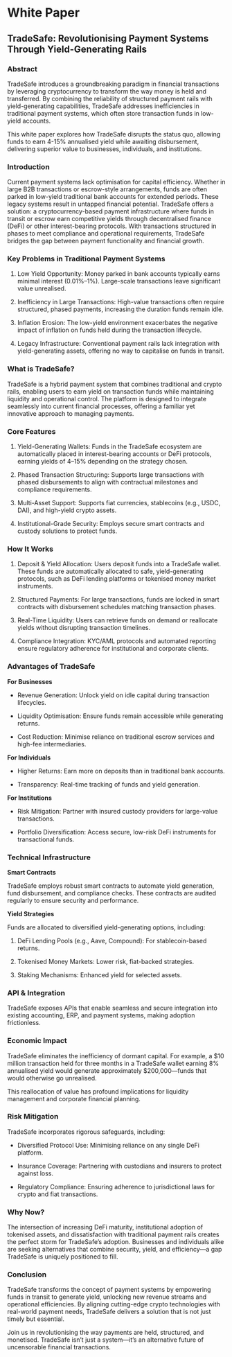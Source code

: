 # White Paper

## TradeSafe: Revolutionising Payment Systems Through Yield-Generating Rails

### Abstract

TradeSafe introduces a groundbreaking paradigm in financial transactions by leveraging cryptocurrency to transform the way money is held and transferred. By combining the reliability of structured payment rails with yield-generating capabilities, TradeSafe addresses inefficiencies in traditional payment systems, which often store transaction funds in low-yield accounts.

This white paper explores how TradeSafe disrupts the status quo, allowing funds to earn 4-15% annualised yield while awaiting disbursement, delivering superior value to businesses, individuals, and institutions.

### Introduction

Current payment systems lack optimisation for capital efficiency. Whether in large B2B transactions or escrow-style arrangements, funds are often parked in low-yield traditional bank accounts for extended periods. These legacy systems result in untapped financial potential. TradeSafe offers a solution: a cryptocurrency-based payment infrastructure where funds in transit or escrow earn competitive yields through decentralised finance (DeFi) or other interest-bearing protocols. With transactions structured in phases to meet compliance and operational requirements, TradeSafe bridges the gap between payment functionality and financial growth.

### Key Problems in Traditional Payment Systems

1. Low Yield Opportunity: Money parked in bank accounts typically earns minimal interest (0.01%–1%). Large-scale transactions leave significant value unrealised.
    
2. Inefficiency in Large Transactions: High-value transactions often require structured, phased payments, increasing the duration funds remain idle.
    
3. Inflation Erosion: The low-yield environment exacerbates the negative impact of inflation on funds held during the transaction lifecycle.
    
4. Legacy Infrastructure: Conventional payment rails lack integration with yield-generating assets, offering no way to capitalise on funds in transit.
    

### What is TradeSafe?

TradeSafe is a hybrid payment system that combines traditional and crypto rails, enabling users to earn yield on transaction funds while maintaining liquidity and operational control. The platform is designed to integrate seamlessly into current financial processes, offering a familiar yet innovative approach to managing payments.

### Core Features

1. Yield-Generating Wallets: Funds in the TradeSafe ecosystem are automatically placed in interest-bearing accounts or DeFi protocols, earning yields of 4–15% depending on the strategy chosen.
    
2. Phased Transaction Structuring: Supports large transactions with phased disbursements to align with contractual milestones and compliance requirements.
    
3. Multi-Asset Support: Supports fiat currencies, stablecoins (e.g., USDC, DAI), and high-yield crypto assets.
    
4. Institutional-Grade Security: Employs secure smart contracts and custody solutions to protect funds.
    

### How It Works

1. Deposit & Yield Allocation: Users deposit funds into a TradeSafe wallet. These funds are automatically allocated to safe, yield-generating protocols, such as DeFi lending platforms or tokenised money market instruments.
    
2. Structured Payments: For large transactions, funds are locked in smart contracts with disbursement schedules matching transaction phases.
    
3. Real-Time Liquidity: Users can retrieve funds on demand or reallocate yields without disrupting transaction timelines.
    
4. Compliance Integration: KYC/AML protocols and automated reporting ensure regulatory adherence for institutional and corporate clients.
    

### Advantages of TradeSafe

**For Businesses**

- Revenue Generation: Unlock yield on idle capital during transaction lifecycles.
    
- Liquidity Optimisation: Ensure funds remain accessible while generating returns.
    
- Cost Reduction: Minimise reliance on traditional escrow services and high-fee intermediaries.
    

**For Individuals**

- Higher Returns: Earn more on deposits than in traditional bank accounts.
    
- Transparency: Real-time tracking of funds and yield generation.
    

**For Institutions**

- Risk Mitigation: Partner with insured custody providers for large-value transactions.
    
- Portfolio Diversification: Access secure, low-risk DeFi instruments for transactional funds.
    

### Technical Infrastructure

**Smart Contracts**

TradeSafe employs robust smart contracts to automate yield generation, fund disbursement, and compliance checks. These contracts are audited regularly to ensure security and performance.

**Yield Strategies**

Funds are allocated to diversified yield-generating options, including:

1. DeFi Lending Pools (e.g., Aave, Compound): For stablecoin-based returns.
    
2. Tokenised Money Markets: Lower risk, fiat-backed strategies.
    
3. Staking Mechanisms: Enhanced yield for selected assets.
    

### API & Integration

TradeSafe exposes APIs that enable seamless and secure integration into existing accounting, ERP, and payment systems, making adoption frictionless.

### Economic Impact

TradeSafe eliminates the inefficiency of dormant capital. For example, a $10 million transaction held for three months in a TradeSafe wallet earning 8% annualised yield would generate approximately $200,000—funds that would otherwise go unrealised.

This reallocation of value has profound implications for liquidity management and corporate financial planning.

### Risk Mitigation

TradeSafe incorporates rigorous safeguards, including:

- Diversified Protocol Use: Minimising reliance on any single DeFi platform.
    
- Insurance Coverage: Partnering with custodians and insurers to protect against loss.
    
- Regulatory Compliance: Ensuring adherence to jurisdictional laws for crypto and fiat transactions.
    

### Why Now?

The intersection of increasing DeFi maturity, institutional adoption of tokenised assets, and dissatisfaction with traditional payment rails creates the perfect storm for TradeSafe’s adoption. Businesses and individuals alike are seeking alternatives that combine security, yield, and efficiency—a gap TradeSafe is uniquely positioned to fill.

### Conclusion

TradeSafe transforms the concept of payment systems by empowering funds in transit to generate yield, unlocking new revenue streams and operational efficiencies. By aligning cutting-edge crypto technologies with real-world payment needs, TradeSafe delivers a solution that is not just timely but essential.

Join us in revolutionising the way payments are held, structured, and monetised. TradeSafe isn’t just a system—it’s an alternative future of uncensorable financial transactions.
